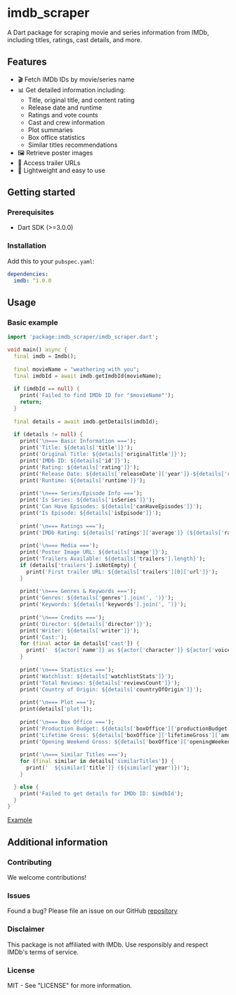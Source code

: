 <!--
This README describes the package. If you publish this package to pub.dev,
this README's contents appear on the landing page for your package.

For information about how to write a good package README, see the guide for
[writing package pages](https://dart.dev/tools/pub/writing-package-pages).

For general information about developing packages, see the Dart guide for
[creating packages](https://dart.dev/guides/libraries/create-packages)
and the Flutter guide for
[developing packages and plugins](https://flutter.dev/to/develop-packages).
-->

# imdb_scraper

A Dart package for scraping movie and series information from IMDb, including titles, ratings, cast details, and more.

## Features

- 🎬 Fetch IMDb IDs by movie/series name
- 📊 Get detailed information including:
  - Title, original title, and content rating
  - Release date and runtime
  - Ratings and vote counts
  - Cast and crew information
  - Plot summaries
  - Box office statistics
  - Similar titles recommendations
- 🖼️ Retrieve poster images
- 🎥 Access trailer URLs
- 📱 Lightweight and easy to use

## Getting started

### Prerequisites
- Dart SDK (>=3.0.0)


### Installation
Add this to your `pubspec.yaml`:

```yaml
dependencies:
  imdb: ^1.0.0
```

## Usage

### Basic example

```dart
import 'package:imdb_scraper/imdb_scraper.dart';

void main() async {
  final imdb = Imdb();
  
  final movieName = "weathering with you"; 
  final imdbId = await imdb.getImdbId(movieName);
  
  if (imdbId == null) {
    print('Failed to find IMDb ID for "$movieName"');
    return;
  }
  
  final details = await imdb.getDetails(imdbId);
  
  if (details != null) {
    print('\n=== Basic Information ===');
    print('Title: ${details['title']}');
    print('Original Title: ${details['originalTitle']}');
    print('IMDb ID: ${details['id']}');
    print('Rating: ${details['rating']}');
    print('Release Date: ${details['releaseDate']['year']}-${details['releaseDate']['month']}-${details['releaseDate']['day']}');
    print('Runtime: ${details['runtime']}');
    
    print('\n=== Series/Episode Info ===');
    print('Is Series: ${details['isSeries']}');
    print('Can Have Episodes: ${details['canHaveEpisodes']}');
    print('Is Episode: ${details['isEpisode']}');
    
    print('\n=== Ratings ===');
    print('IMDb Rating: ${details['ratings']['average']} (${details['ratings']['count']} votes)');
    
    print('\n=== Media ===');
    print('Poster Image URL: ${details['image']}');
    print('Trailers Available: ${details['trailers'].length}');
    if (details['trailers'].isNotEmpty) {
      print('First trailer URL: ${details['trailers'][0]['url']}');
    }
    
    print('\n=== Genres & Keywords ===');
    print('Genres: ${details['genres'].join(', ')}');
    print('Keywords: ${details['keywords'].join(', ')}');
    
    print('\n=== Credits ===');
    print('Director: ${details['director']}');
    print('Writer: ${details['writer']}');
    print('Cast:');
    for (final actor in details['cast']) {
      print('  ${actor['name']} as ${actor['character']} ${actor['voice'] ? '(voice)' : ''}');
    }
    
    print('\n=== Statistics ===');
    print('Watchlist: ${details['watchlistStats']}');
    print('Total Reviews: ${details['reviewsCount']}');
    print('Country of Origin: ${details['countryOfOrigin']}');
    
    print('\n=== Plot ===');
    print(details['plot']);
    
    print('\n=== Box Office ===');
    print('Production Budget: ${details['boxOffice']['productionBudget']['amount']} ${details['boxOffice']['productionBudget']['currency']}');
    print('Lifetime Gross: ${details['boxOffice']['lifetimeGross']['amount']} ${details['boxOffice']['lifetimeGross']['currency']}');
    print('Opening Weekend Gross: ${details['boxOffice']['openingWeekendGross']['amount']} ${details['boxOffice']['openingWeekendGross']['currency']}');
    
    print('\n=== Similar Titles ===');
    for (final similar in details['similarTitles']) {
      print('  ${similar['title']} (${similar['year']})');
    }

  } else {
    print('Failed to get details for IMDb ID: $imdbId');
  }
}
```
[Example](https://github.com/MrTG-CodeBot/imdb_scraper/blob/main/example/example.dart)

## Additional information

### Contributing
We welcome contributions! 

### Issues
Found a bug? Please file an issue on our GitHub [repository](https://github.com/MrTG-CodeBot/imdb_scraper/issues)

### Disclaimer
This package is not affiliated with IMDb. Use responsibly and respect IMDb's terms of service.

### License
MIT - See "LICENSE" for more information.
